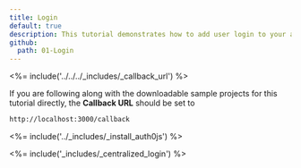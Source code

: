 ```yaml
---
title: Login
default: true
description: This tutorial demonstrates how to add user login to your application with Auth0
github:
  path: 01-Login
---
```

<%= include('../../../_includes/_callback_url') %>

If you are following along with the downloadable sample projects for this tutorial directly, the **Callback URL** should be set to

```bash
http://localhost:3000/callback
```

<%= include('../_includes/_install_auth0js') %>

<%= include('_includes/_centralized_login') %>



